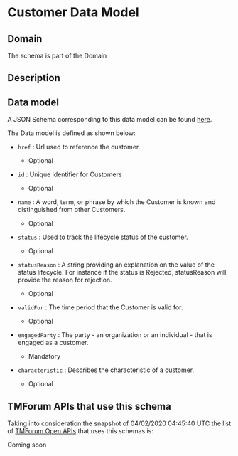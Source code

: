 # Customer Data Model

## Domain

The  schema is part of the  Domain

## Description



## Data model

A JSON Schema corresponding to this data model can be found
[here](https://github.com/tmforum-rand/schemas/blob/candidates/Customer/Customer.schema.json).

The Data model is defined as shown below:
- `href` : Url used to reference the customer.

  - Optional

- `id` : Unique identifier for Customers

  - Optional

- `name` : A word, term, or phrase by which the Customer is known and distinguished from other Customers.

  - Optional

- `status` : Used to track the lifecycle status of the customer.

  - Optional

- `statusReason` : A string providing an explanation on the value of the status lifecycle. For instance if the status is Rejected, statusReason will provide the reason for rejection.

  - Optional

- `validFor` : The time period that the Customer is valid for.

  - Optional

- `engagedParty` : The party - an organization or an individual - that is engaged as a customer.

  - Mandatory

- `characteristic` : Describes the characteristic of a customer.

  - Optional





## TMForum APIs that use this schema

Taking into consideration the snapshot of 04/02/2020 04:45:40 UTC the list of [TMForum Open APIs](https://www.tmforum.org/open-apis/) that uses this schemas is:

Coming soon
